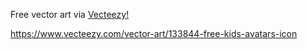 Free vector art via <a rel="nofollow" href="https://www.vecteezy.com">Vecteezy!</a>

https://www.vecteezy.com/vector-art/133844-free-kids-avatars-icon
